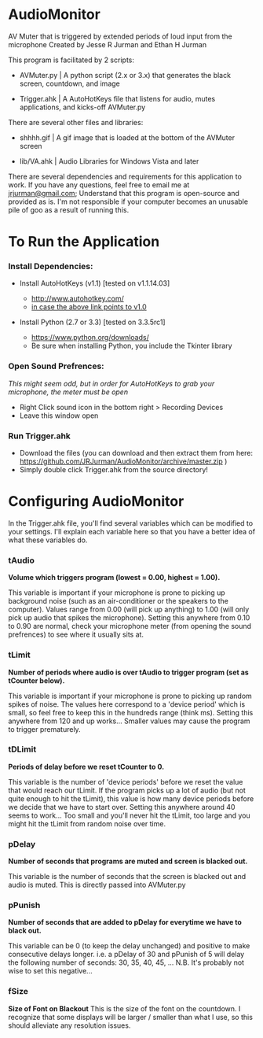 # AudioMonitor


AV Muter that is triggered by extended periods of loud input from the microphone
Created by Jesse R Jurman and Ethan H Jurman

This program is facilitated by 2 scripts:
    
- AVMuter.py  | A python script (2.x or 3.x) that generates the black screen, countdown, and image
    
- Trigger.ahk | A AutoHotKeys file that listens for audio, mutes applications, and kicks-off AVMuter.py

There are several other files and libraries:
    
- shhhh.gif   | A gif image that is loaded at the bottom of the AVMuter screen
    
- lib/VA.ahk  | Audio Libraries for Windows Vista and later

There are several dependencies and requirements for this application to work. If you have any questions, feel free to email me at jrjurman@gmail.com; Understand that this program is open-source and provided as is. I'm not responsible if your computer becomes an unusable pile of goo as a result of running this.

# To Run the Application



### Install Dependencies:


- Install AutoHotKeys (v1.1) [tested on v1.1.14.03]
  - http://www.autohotkey.com/
  - [in case the above link points to v1.0](http://ahkscript.org/download/1.1/)



- Install Python (2.7 or 3.3) [tested on 3.3.5rc1]
  - https://www.python.org/downloads/
  - Be sure when installing Python, you include the Tkinter library

 
### Open Sound Prefrences:
  _This might seem odd, but in order for AutoHotKeys to grab your microphone, the meter must be open_
  - Right Click sound icon in the bottom right > Recording Devices
  - Leave this window open


### Run Trigger.ahk
  - Download the files (you can download and then extract them from here: https://github.com/JRJurman/AudioMonitor/archive/master.zip )
  - Simply double click Trigger.ahk from the source directory!

# Configuring AudioMonitor

In the Trigger.ahk file, you'll find several variables which can be modified to your settings. I'll explain each variable here so that you have a better idea of what these variables do.

### tAudio
__Volume which triggers program (lowest = 0.00, highest = 1.00).__

This variable is important if your microphone is prone to picking up background noise (such as an air-conditioner or the speakers to the computer).
Values range from 0.00 (will pick up anything) to 1.00 (will only pick up audio that spikes the microphone).
Setting this anywhere from 0.10 to 0.90 are normal, check your microphone meter (from opening the sound prefrences) to see where it usually sits at.

### tLimit
__Number of periods where audio is over tAudio to trigger program (set as tCounter below).__

This variable is important if your microphone is prone to picking up random spikes of noise.
The values here correspond to a 'device period' which is small, so feel free to keep this in the hundreds range (think ms).
Setting this anywhere from 120 and up works... Smaller values may cause the program to trigger prematurely.

### tDLimit
__Periods of delay before we reset tCounter to 0.__

This variable is the number of 'device periods' before we reset the value that would reach our tLimit.
If the program picks up a lot of audio (but not quite enough to hit the tLimit), this value is how many device periods before we decide that we have to start over.
Setting this anywhere around 40 seems to work... Too small and you'll never hit the tLimit, too large and you might hit the tLimit from random noise over time.

### pDelay 
__Number of seconds that programs are muted and screen is blacked out.__

This variable is the number of seconds that the screen is blacked out and audio is muted. This is directly passed into AVMuter.py

### pPunish
__Number of seconds that are added to pDelay for everytime we have to black out.__

This variable can be 0 (to keep the delay unchanged) and positive to make consecutive delays longer.
i.e. a pDelay of 30 and pPunish of 5 will delay the following number of seconds: 30, 35, 40, 45, ... 
N.B. It's probably not wise to set this negative...

### fSize
__Size of Font on Blackout__
This is the size of the font on the countdown. 
I recognize that some displays will be larger / smaller than what I use, so this should alleviate any resolution issues.

